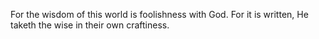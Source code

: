 For the wisdom of this world is foolishness with God. For it is written, He taketh the wise in their own craftiness.
